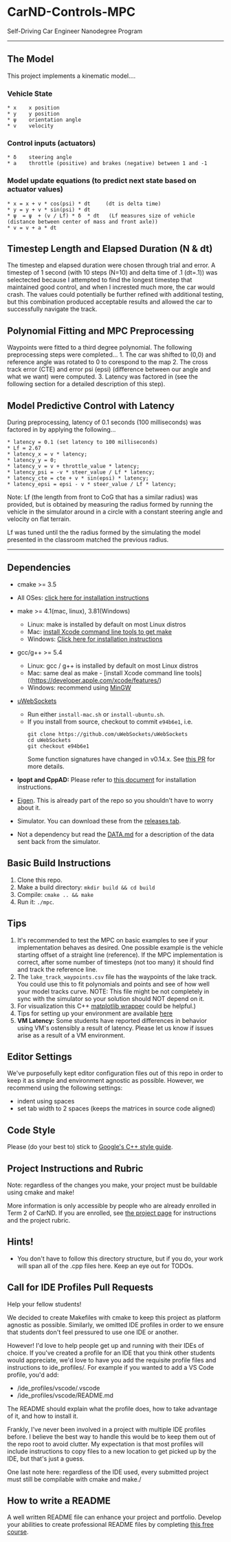 # CarND-Controls-MPC
Self-Driving Car Engineer Nanodegree Program
___

## The Model

This project implements a kinematic model....

### Vehicle State
    * x    x position
    * y    y position
    * ψ    orientation angle
    * v    velocity
### Control inputs (actuators)
    * δ    steering angle
    * a    throttle (positive) and brakes (negative) between 1 and -1

### Model update equations (to predict next state based on actuator values)
    * x = x + v * cos(psi) * dt     (dt is delta time)
    * y = y + v * sin(psi) * dt
    * ψ  = ψ  + (v / Lf) * δ  * dt   (Lf measures size of vehicle (distance between center of mass and front axle))
    * v = v + a * dt

## Timestep Length and Elapsed Duration (N & dt)

The timestep and elapsed duration were chosen through trial and error.  A timestep of 1 second (with 10 steps (N=10) and delta time of .1 (dt=.1)) was selectected because I attempted to find the longest timestep that maintained good control, and when I incrested much more, the car would crash.  The values could potentially be further refined with additional testing, but this combination produced acceptable results and allowed the car to successfully navigate the track.

## Polynomial Fitting and MPC Preprocessing

Waypoints were fitted to a third degree polynomial.  The following preprocessing steps were completed...
    1. The car was shifted to (0,0) and reference angle was rotated to 0 to corespond to the map
    2. The cross track error (CTE) and error psi (epsi) (difference between our angle and what we want) were computed.
    3. Latency was factored in (see the following section for a detailed description of this step).

## Model Predictive Control with Latency

During preprocessing, latency of 0.1 seconds (100 milliseconds) was factored in by applying the following...

    * latency = 0.1 (set latency to 100 milliseconds)
    * Lf = 2.67
    * latency_x = v * latency;
    * latency_y = 0;
    * latency_v = v + throttle_value * latency;
    * latency_psi = -v * steer_value / Lf * latency;
    * latency_cte = cte + v * sin(epsi) * latency;
    * latency_epsi = epsi - v * steer_value / Lf * latency;

Note: Lf (the length from front to CoG that has a similar radius) was provided, but is obtained by measuring the radius formed by running the vehicle in the simulator around in a circle with a constant steering angle and velocity on flat terrain.

Lf was tuned until the the radius formed by the simulating the model presented in the classroom matched the previous radius.

---

## Dependencies

* cmake >= 3.5
 * All OSes: [click here for installation instructions](https://cmake.org/install/)
* make >= 4.1(mac, linux), 3.81(Windows)
  * Linux: make is installed by default on most Linux distros
  * Mac: [install Xcode command line tools to get make](https://developer.apple.com/xcode/features/)
  * Windows: [Click here for installation instructions](http://gnuwin32.sourceforge.net/packages/make.htm)
* gcc/g++ >= 5.4
  * Linux: gcc / g++ is installed by default on most Linux distros
  * Mac: same deal as make - [install Xcode command line tools]((https://developer.apple.com/xcode/features/)
  * Windows: recommend using [MinGW](http://www.mingw.org/)
* [uWebSockets](https://github.com/uWebSockets/uWebSockets)
  * Run either `install-mac.sh` or `install-ubuntu.sh`.
  * If you install from source, checkout to commit `e94b6e1`, i.e.
    ```
    git clone https://github.com/uWebSockets/uWebSockets
    cd uWebSockets
    git checkout e94b6e1
    ```
    Some function signatures have changed in v0.14.x. See [this PR](https://github.com/udacity/CarND-MPC-Project/pull/3) for more details.

* **Ipopt and CppAD:** Please refer to [this document](https://github.com/udacity/CarND-MPC-Project/blob/master/install_Ipopt_CppAD.md) for installation instructions.
* [Eigen](http://eigen.tuxfamily.org/index.php?title=Main_Page). This is already part of the repo so you shouldn't have to worry about it.
* Simulator. You can download these from the [releases tab](https://github.com/udacity/self-driving-car-sim/releases).
* Not a dependency but read the [DATA.md](./DATA.md) for a description of the data sent back from the simulator.


## Basic Build Instructions

1. Clone this repo.
2. Make a build directory: `mkdir build && cd build`
3. Compile: `cmake .. && make`
4. Run it: `./mpc`.

## Tips

1. It's recommended to test the MPC on basic examples to see if your implementation behaves as desired. One possible example
is the vehicle starting offset of a straight line (reference). If the MPC implementation is correct, after some number of timesteps
(not too many) it should find and track the reference line.
2. The `lake_track_waypoints.csv` file has the waypoints of the lake track. You could use this to fit polynomials and points and see of how well your model tracks curve. NOTE: This file might be not completely in sync with the simulator so your solution should NOT depend on it.
3. For visualization this C++ [matplotlib wrapper](https://github.com/lava/matplotlib-cpp) could be helpful.)
4.  Tips for setting up your environment are available [here](https://classroom.udacity.com/nanodegrees/nd013/parts/40f38239-66b6-46ec-ae68-03afd8a601c8/modules/0949fca6-b379-42af-a919-ee50aa304e6a/lessons/f758c44c-5e40-4e01-93b5-1a82aa4e044f/concepts/23d376c7-0195-4276-bdf0-e02f1f3c665d)
5. **VM Latency:** Some students have reported differences in behavior using VM's ostensibly a result of latency.  Please let us know if issues arise as a result of a VM environment.

## Editor Settings

We've purposefully kept editor configuration files out of this repo in order to
keep it as simple and environment agnostic as possible. However, we recommend
using the following settings:

* indent using spaces
* set tab width to 2 spaces (keeps the matrices in source code aligned)

## Code Style

Please (do your best to) stick to [Google's C++ style guide](https://google.github.io/styleguide/cppguide.html).

## Project Instructions and Rubric

Note: regardless of the changes you make, your project must be buildable using
cmake and make!

More information is only accessible by people who are already enrolled in Term 2
of CarND. If you are enrolled, see [the project page](https://classroom.udacity.com/nanodegrees/nd013/parts/40f38239-66b6-46ec-ae68-03afd8a601c8/modules/f1820894-8322-4bb3-81aa-b26b3c6dcbaf/lessons/b1ff3be0-c904-438e-aad3-2b5379f0e0c3/concepts/1a2255a0-e23c-44cf-8d41-39b8a3c8264a)
for instructions and the project rubric.

## Hints!

* You don't have to follow this directory structure, but if you do, your work
  will span all of the .cpp files here. Keep an eye out for TODOs.

## Call for IDE Profiles Pull Requests

Help your fellow students!

We decided to create Makefiles with cmake to keep this project as platform
agnostic as possible. Similarly, we omitted IDE profiles in order to we ensure
that students don't feel pressured to use one IDE or another.

However! I'd love to help people get up and running with their IDEs of choice.
If you've created a profile for an IDE that you think other students would
appreciate, we'd love to have you add the requisite profile files and
instructions to ide_profiles/. For example if you wanted to add a VS Code
profile, you'd add:

* /ide_profiles/vscode/.vscode
* /ide_profiles/vscode/README.md

The README should explain what the profile does, how to take advantage of it,
and how to install it.

Frankly, I've never been involved in a project with multiple IDE profiles
before. I believe the best way to handle this would be to keep them out of the
repo root to avoid clutter. My expectation is that most profiles will include
instructions to copy files to a new location to get picked up by the IDE, but
that's just a guess.

One last note here: regardless of the IDE used, every submitted project must
still be compilable with cmake and make./

## How to write a README
A well written README file can enhance your project and portfolio.  Develop your abilities to create professional README files by completing [this free course](https://www.udacity.com/course/writing-readmes--ud777).

